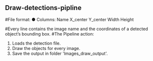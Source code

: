 ## Draw-detections-pipline

#File format:
● Columns:
     Name
     X_center
     Y_center
     Width
     Height
    
#Every line contains the image name and the coordinates of a detected object’s bounding box.
#The Pipeline action:

1. Loads the detection file.
2. Draw the objects for every image.
3. Save the output in folder 'Images_draw_output'.

